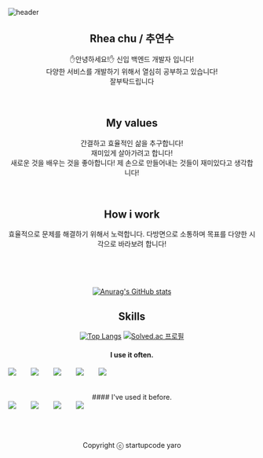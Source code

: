    ![header](https://capsule-render.vercel.app/api?type=Rounded&color=auto&height=100&section=header&text=Hello!&fontSize=50&fontColor=#FFFFFF)
<div align="center">

## Rhea chu / 추연수

:raised_hand:안녕하세요!:raised_hand:
신입 백엔드 개발자 입니다! <br/>다양한 서비스를 개발하기 위해서 열심히 공부하고 있습니다!<br/>
잘부탁드립니다
<br />
<br />
<br />

## My values

간결하고 효율적인 삶을 추구합니다! <br/>
재미있게 살아가려고 합니다! <br/>
새로운 것을 배우는 것을 좋아합니다! 제 손으로 만들어내는 것들이 재미있다고 생각합니다! <br/>
<br />
<br />

## How i work

효율적으로 문제를 해결하기 위해서 노력합니다.
다방면으로 소통하며 목표를 다양한 시각으로 바라보려 합니다!

<br />
<br />
<br />

[![Anurag's GitHub stats](https://github-readme-stats.vercel.app/api?username=dev-Rhea)](https://github.com/anuraghazra/github-readme-stats&show_icons=true&theme=discord_old_blurple)

## Skills

[![Top Langs](https://github-readme-stats.vercel.app/api/top-langs/?username=dev-rhea)](https://github.com/anuraghazra/github-readme-stats)         [![Solved.ac 프로필](http://mazassumnida.wtf/api/generate_badge?boj=dev_reah)](https://solved.ac/dev_reah)

#### I use it often.

<div style="display:flex;gap:30px;flex-wrap:wrap;">
   <img src="https://img.shields.io/badge/Java-007396?style=for-the-badge&logo=Java&logoColor=white">
   <img src="https://img.shields.io/badge/JavaScript-F7DF1E?style=for-the-badge&logo=JavaScript&logoColor=white">
   <img src="https://img.shields.io/badge/HTML5-E34F26?style=for-the-badge&logo=HTML5&logoColor=white">
   <img src="https://img.shields.io/badge/CSS3-1572B6?style=for-the-badge&logo=CSS3&logoColor=white">
   <img src="https://img.shields.io/badge/Spring-6DB33F?style=flat-square&logo=Spring&logoColor=white"/>
<br />
<br />
<br />
</div>
#### I've used it before.
<div style="display:flex;gap:30px;flex-wrap:wrap;">
<img src="https://img.shields.io/badge/MySQL-4479A1?style=for-the-badge&logo=MySQL&logoColor=white">
<img src="https://img.shields.io/badge/C++-00599C?style=flat-square&logo=C%2B%2B&logoColor=white"/>
<img src="https://img.shields.io/badge/Python-3776AB?style=flat-square&logo=Python&logoColor=white"/>
<img src="https://img.shields.io/badge/Node.js-339933?style=flat-square&logo=Node.js&logoColor=white"/>
</div>
<br />
<br />
<br />

Copyright ⓒ startupcode yaro

</div>
